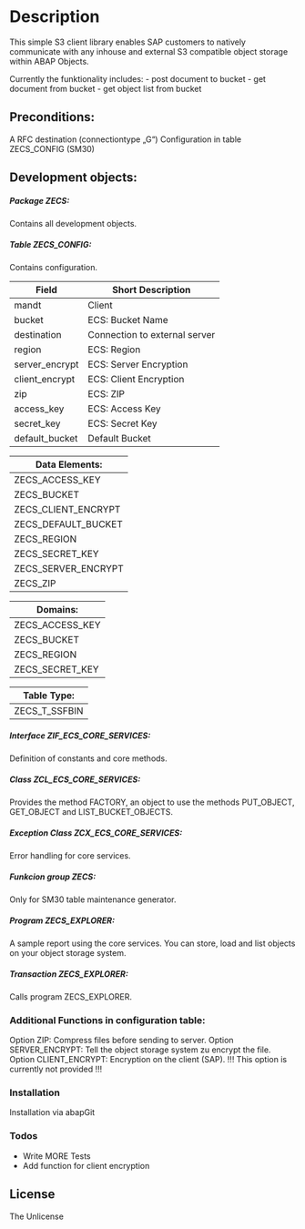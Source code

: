 # Description
This simple S3 client library enables SAP customers to natively communicate with any inhouse and external S3 compatible object storage within ABAP Objects.

Currently the funktionality includes:
	- post document to bucket
    - get document from bucket
    - get object list from bucket


## Preconditions:
A RFC destination (connectiontype „G“)
Configuration in table ZECS_CONFIG (SM30)

## Development objects:
##### Package ZECS:
Contains all development objects.

##### Table ZECS_CONFIG:
Contains configuration.

| Field | Short Description | 
| ----- | ----------------- | 
| mandt | Client | 
| bucket | ECS: Bucket Name | 
| destination | Connection to external server | 
| region | ECS: Region | 
| server_encrypt | ECS: Server Encryption | 
| client_encrypt | ECS: Client Encryption | 
| zip | ECS: ZIP | 
| access_key | ECS: Access Key | 
| secret_key | ECS: Secret Key | 
| default_bucket | Default Bucket | 

| Data Elements: | 
| -------------- | 
| ZECS_ACCESS_KEY | 
| ZECS_BUCKET | 
| ZECS_CLIENT_ENCRYPT | 
| ZECS_DEFAULT_BUCKET | 
| ZECS_REGION | 
| ZECS_SECRET_KEY | 
| ZECS_SERVER_ENCRYPT | 
| ZECS_ZIP | 

| Domains: | 
| -------- | 
| ZECS_ACCESS_KEY | 
| ZECS_BUCKET | 
| ZECS_REGION | 
| ZECS_SECRET_KEY | 

| Table Type: | 
| ----------- | 
| ZECS_T_SSFBIN | 

##### Interface ZIF_ECS_CORE_SERVICES:
Definition of constants and core methods.

##### Class ZCL_ECS_CORE_SERVICES:
Provides the method FACTORY, an object to use the methods PUT_OBJECT, GET_OBJECT and LIST_BUCKET_OBJECTS.

##### Exception Class ZCX_ECS_CORE_SERVICES:
Error handling for core services.

##### Funkcion group ZECS:
Only for SM30 table maintenance generator.

##### Program ZECS_EXPLORER:
A sample report using the core services. You can store, load and list objects on your object storage system.

##### Transaction ZECS_EXPLORER:
Calls program ZECS_EXPLORER.

### Additional Functions in configuration table:
Option ZIP: Compress files before sending to server.
Option SERVER_ENCRYPT: Tell the object storage system zu encrypt the file.
Option CLIENT_ENCRYPT: Encryption on the client (SAP). !!! This option is currently not provided !!!

### Installation

Installation via abapGit

### Todos

 - Write MORE Tests
 - Add function for client encryption

License
----

The Unlicense
